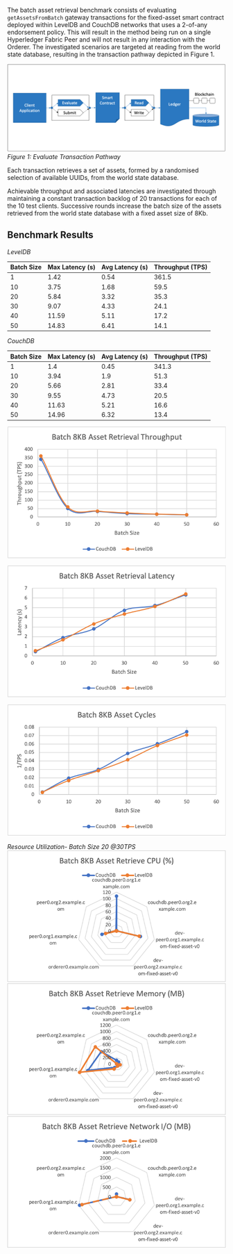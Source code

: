 The batch asset retrieval benchmark consists of evaluating `getAssetsFromBatch` gateway transactions for the fixed-asset smart contract deployed within LevelDB and CouchDB networks that uses a 2-of-any endorsement policy. This will result in the method being run on a single Hyperledger Fabric Peer and will not result in any interaction with the Orderer. The investigated scenarios are targeted at reading from the world state database, resulting in the transaction pathway depicted in Figure 1.

![evaluate contract batch get pathway](../../../../../diagrams/TransactionRoute_Evaluate.png)*Figure 1: Evaluate Transaction Pathway*

Each transaction retrieves a set of assets, formed by a randomised selection of available UUIDs, from the world state database.

Achievable throughput and associated latencies are investigated through maintaining a constant transaction backlog of 20 transactions for each of the 10 test clients. Successive rounds increase the batch size of the assets retrieved from the world state database with a fixed asset size of 8Kb.

## Benchmark Results
*LevelDB*

| Batch Size | Max Latency (s) | Avg Latency (s) | Throughput (TPS) |
| ---------- | --------------- | --------------- | ---------------- |
| 1  | 1.42 | 0.54 | 361.5 |
| 10 | 3.75 | 1.68 | 59.5 |
| 20 | 5.84 | 3.32 | 35.3 |
| 30 | 9.07 | 4.33 | 24.1 |
| 40 | 11.59 | 5.11 | 17.2 |
| 50 | 14.83 | 6.41 | 14.1 |

*CouchDB*

| Batch Size | Max Latency (s) | Avg Latency (s) | Throughput (TPS) |
| ---------- | --------------- | --------------- | ---------------- |
| 1 | 1.4 | 0.45| 341.3 |
| 10 | 3.94 | 1.9 | 51.3 |
| 20 | 5.66 | 2.81 | 33.4 |
| 30 | 9.55 | 4.73 | 20.5 |
| 40 | 11.63 | 5.21 | 16.6 |
| 50 | 14.96 | 6.32 | 13.4 |

![batch query fabric tps performance](../../../../../charts/2.0.0/nodeJS/nodeSDK/getAssetBatch/GetAssetBatchTPS.png)

![batch query fabric latency performance](../../../../../charts/2.0.0/nodeJS/nodeSDK/getAssetBatch/GetAssetBatchLatency.png)

![batch query fabric cycles performance](../../../../../charts/2.0.0/nodeJS/nodeSDK/getAssetBatch/GetAssetBatchCycles.png)

*Resource Utilization- Batch Size 20 @30TPS*
![batch query fabric resource CPU utilization](../../../../../charts/2.0.0/nodeJS/nodeSDK/getAssetBatch/GetAssetBatchRadarCPU.png)
![batch query fabric resource Memory utilization](../../../../../charts/2.0.0/nodeJS/nodeSDK/getAssetBatch/GetAssetBatchRadarMemory.png)
![batch query fabric resource Network utilization](../../../../../charts/2.0.0/nodeJS/nodeSDK/getAssetBatch/GetAssetBatchRadarNetwork.png)